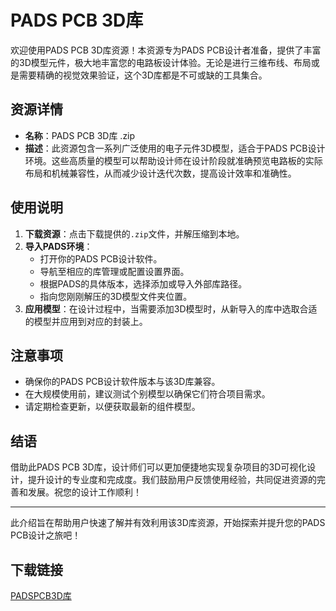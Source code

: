 # PADS PCB 3D库

欢迎使用PADS PCB 3D库资源！本资源专为PADS PCB设计者准备，提供了丰富的3D模型元件，极大地丰富您的电路板设计体验。无论是进行三维布线、布局或是需要精确的视觉效果验证，这个3D库都是不可或缺的工具集合。

## 资源详情

- **名称**：PADS PCB 3D库 .zip
- **描述**：此资源包含一系列广泛使用的电子元件3D模型，适合于PADS PCB设计环境。这些高质量的模型可以帮助设计师在设计阶段就准确预览电路板的实际布局和机械兼容性，从而减少设计迭代次数，提高设计效率和准确性。

## 使用说明

1. **下载资源**：点击下载提供的`.zip`文件，并解压缩到本地。
2. **导入PADS环境**：
   - 打开你的PADS PCB设计软件。
   - 导航至相应的库管理或配置设置界面。
   - 根据PADS的具体版本，选择添加或导入外部库路径。
   - 指向您刚刚解压的3D模型文件夹位置。
3. **应用模型**：在设计过程中，当需要添加3D模型时，从新导入的库中选取合适的模型并应用到对应的封装上。

## 注意事项

- 确保你的PADS PCB设计软件版本与该3D库兼容。
- 在大规模使用前，建议测试个别模型以确保它们符合项目需求。
- 请定期检查更新，以便获取最新的组件模型。

## 结语

借助此PADS PCB 3D库，设计师们可以更加便捷地实现复杂项目的3D可视化设计，提升设计的专业度和完成度。我们鼓励用户反馈使用经验，共同促进资源的完善和发展。祝您的设计工作顺利！

---

此介绍旨在帮助用户快速了解并有效利用该3D库资源，开始探索并提升您的PADS PCB设计之旅吧！

## 下载链接

[PADSPCB3D库](https://pan.quark.cn/s/fec235ed2113)
